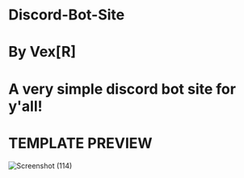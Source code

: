 # Discord-Bot-Site
# By Vex[R]
# A very simple discord bot site for y'all!
#  TEMPLATE PREVIEW
![Screenshot (114)](https://user-images.githubusercontent.com/66862500/91658098-e7767f80-eae3-11ea-9ef8-49ccb350183e.png)
